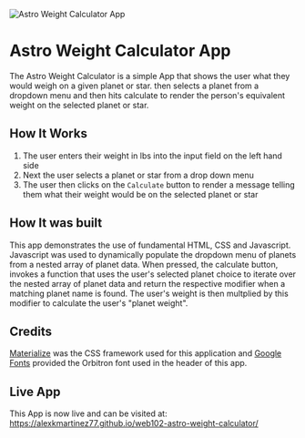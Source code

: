 ![Astro Weight Calculator App](https://alexkmartinez77.github.io/astro-weight-calculator/images/astroApp.png)
# Astro Weight Calculator App

The Astro Weight Calculator is a simple App that shows the user what they would
weigh on a given planet or star. 
then selects a planet from a dropdown menu and then hits calculate to render the
person's equivalent weight on the selected planet or star. 

## How It Works

1. The user enters their weight in lbs into the input field on the left hand side
2. Next the user selects a planet or star from a drop down menu
3. The user then clicks on the `Calculate` button to render a message telling them
   what their weight would be on the selected planet or star

## How It was built

This app demonstrates the use of fundamental HTML, CSS and Javascript. Javascript
was used to dynamically populate the dropdown menu of planets from a nested array
of planet data. When pressed, the calculate button, invokes a function that uses
the user's selected planet choice to iterate over the nested array of planet data
and return the respective modifier when a matching planet name is found. The user's
weight is then multplied by this modifier to calculate the user's "planet weight".

## Credits

[Materialize] was the CSS framework used for this application and [Google Fonts] provided
the Orbitron font used in the header of this app.

[Google Fonts]: https://fonts.google.com/ 
[Materialize]: https://materializecss.com/

## Live App

This App is now live and can be visited at: https://alexkmartinez77.github.io/web102-astro-weight-calculator/


